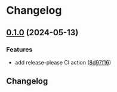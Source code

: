 # Changelog

## [0.1.0](https://github.com/derektamsen/hancock/compare/v0.0.1...v0.1.0) (2024-05-13)


### Features

* add release-please CI action ([8d97f16](https://github.com/derektamsen/hancock/commit/8d97f16d1e35cb14ea886101c6fa23802e747661))

## Changelog
